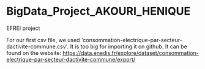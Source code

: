 # BigData_Project_AKOURI_HENIQUE
EFREI project

For our first csv file, we used 'consommation-electrique-par-secteur-dactivite-commune.csv'.
It is too big for importing it on github.
It can be found on the website: https://data.enedis.fr/explore/dataset/consommation-electrique-par-secteur-dactivite-commune/export/

